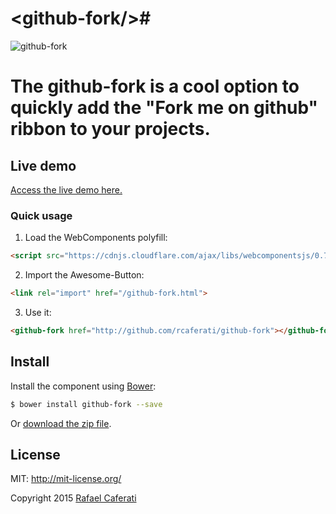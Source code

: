 # &lt;github-fork/&gt;#

![github-fork](http://cdn.caferati.me/images/github-fork.gif)

The github-fork is a cool option to quickly add the "Fork me on github" ribbon to your projects.
=======================================================================================

## Live demo

[Access the live demo here.](http://caferati.me/demo/github-fork)

### Quick usage

1. Load the WebComponents polyfill:

```html
<script src="https://cdnjs.cloudflare.com/ajax/libs/webcomponentsjs/0.7.3/webcomponents.min.js"></script>
```

2. Import the Awesome-Button:

```html
<link rel="import" href="/github-fork.html">
```

3. Use it:

```html
<github-fork href="http://github.com/rcaferati/github-fork"></github-fork>
```

## Install

Install the component using [Bower](http://bower.io/):

```sh
$ bower install github-fork --save
```
Or [download the zip file](https://github.com/rcaferati/github-fork/archive/master.zip).

License
-------
MIT: http://mit-license.org/

Copyright 2015 [Rafael Caferati](http://caferati.me)
